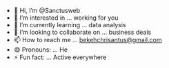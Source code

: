 - 👋 Hi, I’m @Sanctusweb
- 👀 I’m interested in ... working for you
- 🌱 I’m currently learning ... data analysis 
- 💞️ I’m looking to collaborate on ... business deals
- 📫 How to reach me ... bekehchrisantus@gmail.com
- 😄 Pronouns: ... He
- ⚡ Fun fact: ... Active everywhere 

<!---
Sanctusweb/Sanctusweb is a ✨ special ✨ repository because its `README.md` (this file) appears on your GitHub profile.
You can click the Preview link to take a look at your changes.
--->
